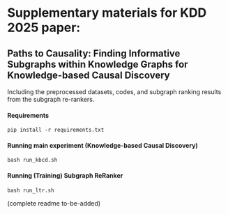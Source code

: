 # Supplementary materials for KDD 2025 paper: 
## Paths to Causality: Finding Informative Subgraphs within Knowledge Graphs for Knowledge-based Causal Discovery

Including the preprocessed datasets, codes, and subgraph ranking results from the subgraph re-rankers.
<!-- including the [datasets](datasets/), [codes](src/), and an [subgraph ranking results](checkpoints) from the subgraph re-rankers. -->

#### Requirements
```pip install -r requirements.txt```

#### Running main experiment (Knowledge-based Causal Discovery)
`bash run_kbcd.sh`

#### Running (Training) Subgraph ReRanker
`bash run_ltr.sh`

(complete readme to-be-added)

<!-- ![](framework.png) -->
